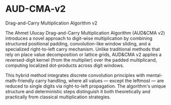 # AUD-CMA-v2
Drag-and-Carry Multiplication Algorithm v2

The Ahmet Ulucay Drag-and-Carry Multiplication Algorithm (AUD&CMA v2) introduces a novel approach to digit-wise multiplication by combining structured positional padding, convolution-like window sliding, and a specialized right-to-left carry mechanism. Unlike traditional methods that rely on place value decomposition or lattice grids, AUD&CMA v2 applies a reversed-digit kernel (from the multiplier) over the padded multiplicand, computing localized dot-products across digit windows.

This hybrid method integrates discrete convolution principles with mental-math-friendly carry handling, where all values — except the leftmost — are reduced to single digits via right-to-left propagation. The algorithm's unique structure and deterministic steps distinguish it both theoretically and practically from classical multiplication strategies.
